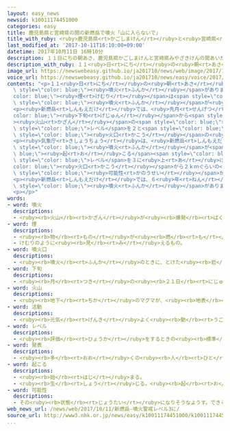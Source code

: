 ```yaml
---
layout: easy_news
newsid: k10011174451000
categories: easy
title: 鹿児島県と宮崎県の間の新燃岳で噴火「山に入らないで」
title_with_ruby: <ruby>鹿児島県<rt>かごしまけん</rt></ruby>と<ruby>宮崎県<rt>みやざきけん</rt></ruby>の<ruby>間<rt>あいだ</rt></ruby>の<ruby>新燃岳<rt>しんもえだけ</rt></ruby>で<ruby>噴火<rt>ふんか</rt></ruby>「<ruby>山<rt>やま</rt></ruby>に<ruby>入<rt>はい</rt></ruby>らないで」
last_modified_at: '2017-10-11T16:10:00+09:00'
datetime: 2017年10月11日 16時10分
description: １１日にちの朝あさ、鹿児島県かごしまけんと宮崎県みやざきけんの間あいだにある新燃岳しんもえだけという山やまで小ちいさな噴火ふんかがありました。
description_with_ruby: １１<ruby>日<rt>にち</rt></ruby>の<ruby>朝<rt>あさ</rt></ruby>、<ruby>鹿児島県<rt>かごしまけん</rt></ruby>と<ruby>宮崎県<rt>みやざきけん</rt></ruby>の<ruby>間<rt>あいだ</rt></ruby>にある<ruby>新燃岳<rt>しんもえだけ</rt></ruby>という<ruby>山<rt>やま</rt></ruby>で<ruby>小<rt>ちい</rt></ruby>さな<ruby>噴火<rt>ふんか</rt></ruby>がありました。
image_url: https://newswebeasy.github.io/ja201710/news/web/image/2017/10/11/k10011174451000.jpg
voice_url: https://newswebeasy.github.io/ja201710/news/easy/voice/2017/10/11/k10011174451000.mp3
contents: "<p>１１<ruby>日<rt>にち</rt></ruby>の<ruby>朝<rt>あさ</rt></ruby>、<ruby>鹿児島県<rt>かごしまけん</rt></ruby>と<ruby>宮崎県<rt>みやざきけん</rt></ruby>の<ruby>間<rt>あいだ</rt></ruby>にある<ruby>新燃岳<rt>しんもえだけ</rt></ruby>という<ruby>山<rt>やま</rt></ruby>で<ruby>小<rt>ちい</rt></ruby>さな<span\
  \ style=\"color: blue;\"><ruby>噴火<rt>ふんか</rt></ruby></span>がありました。<span style=\"\
  color: blue;\"><ruby>煙<rt>けむり</rt></ruby></span>は<span style=\"color: blue;\"><ruby>火口<rt>かこう</rt></ruby></span>から３００ｍの<ruby>高<rt>たか</rt></ruby>さまで<ruby>上<rt>あ</rt></ruby>がって、そのあとも<span\
  \ style=\"color: blue;\"><ruby>噴火<rt>ふんか</rt></ruby></span>が<ruby>続<rt>つづ</rt></ruby>いています。</p>\n\
  <p><ruby>新燃岳<rt>しんもえだけ</rt></ruby>では、<ruby>先月<rt>せんげつ</rt></ruby>の<span style=\"\
  color: blue;\"><ruby>下旬<rt>げじゅん</rt></ruby></span>から<span style=\"color: blue;\"\
  ><ruby>火山<rt>かざん</rt></ruby></span>の<span style=\"color: blue;\"><ruby>活動<rt>かつどう</rt></ruby></span>が<ruby>原因<rt>げんいん</rt></ruby>の<ruby>地震<rt>じしん</rt></ruby>が<ruby>増<rt>ふ</rt></ruby>えました。このため<ruby>気象庁<rt>きしょうちょう</rt></ruby>は<ruby>今月<rt>こんげつ</rt></ruby><ruby>５日<rt>いつか</rt></ruby>、「<ruby>噴火<rt>ふんか</rt></ruby><ruby>警戒<rt>けいかい</rt></ruby>」の<span\
  \ style=\"color: blue;\">レベル</span>を２と<span style=\"color: blue;\"><ruby>発表<rt>はっぴょう</rt></ruby></span>して、<span\
  \ style=\"color: blue;\"><ruby>火口<rt>かこう</rt></ruby></span>の<ruby>近<rt>ちか</rt></ruby>くには<ruby>行<rt>い</rt></ruby>かないように<ruby>言<rt>い</rt></ruby>っていました。</p>\n\
  <p><ruby>気象庁<rt>きしょうちょう</rt></ruby>は、<ruby>新燃岳<rt>しんもえだけ</rt></ruby>ではこれからも<ruby>今<rt>いま</rt></ruby>より<ruby>大<rt>おお</rt></ruby>きな<span\
  \ style=\"color: blue;\"><ruby>噴火<rt>ふんか</rt></ruby></span>が<span style=\"color:\
  \ blue;\"><ruby>起<rt>お</rt></ruby>こる</span><span style=\"color: blue;\"><ruby>可能性<rt>かのうせい</rt></ruby></span>があると<ruby>考<rt>かんが</rt></ruby>えていて、「<ruby>噴火<rt>ふんか</rt></ruby><ruby>警戒<rt>けいかい</rt></ruby>」の<span\
  \ style=\"color: blue;\">レベル</span>を３に<ruby>上<rt>あ</rt></ruby>げました。そして、<span style=\"\
  color: blue;\"><ruby>火口<rt>かこう</rt></ruby></span>から２ｋｍぐらいの<ruby>所<rt>ところ</rt></ruby>では、<ruby>大<rt>おお</rt></ruby>きな<ruby>石<rt>いし</rt></ruby>が<ruby>飛<rt>と</rt></ruby>んでくる<span\
  \ style=\"color: blue;\"><ruby>可能性<rt>かのうせい</rt></ruby></span>があるので<ruby>山<rt>やま</rt></ruby>に<ruby>入<rt>はい</rt></ruby>らないように<ruby>言<rt>い</rt></ruby>っています。</p>\n\
  <p><ruby>新燃岳<rt>しんもえだけ</rt></ruby>では、６<ruby>年<rt>ねん</rt></ruby><ruby>前<rt>まえ</rt></ruby>にも<span\
  \ style=\"color: blue;\"><ruby>噴火<rt>ふんか</rt></ruby></span>がありました。</p>\n<p></p>\n\
  <p></p>"
words:
- word: 噴火
  descriptions:
  - <ruby><rb>火山</rb><rt>かざん</rt></ruby>が<ruby><rb>爆発</rb><rt>ばくはつ</rt></ruby>して、とけた<ruby><rb>溶岩</rb><rt>ようがん</rt></ruby>や、<ruby><rb>火山灰</rb><rt>かざんばい</rt></ruby>・<ruby><rb>水蒸気</rb><rt>すいじょうき</rt></ruby>・ガスをふき<ruby><rb>出</rb><rt>だ</rt></ruby>すこと。
- word: 煙
  descriptions:
  - <ruby><rb>物</rb><rt>もの</rt></ruby>が<ruby><rb>燃</rb><rt>も</rt></ruby>えるときに<ruby><rb>出</rb><rt>で</rt></ruby>る<ruby><rb>気体</rb><rt>きたい</rt></ruby>。けむ。けぶり。
  - けむりのように<ruby><rb>見</rb><rt>み</rt></ruby>えるもの。
- word: 噴火口
  descriptions:
  - <ruby><rb>噴火</rb><rt>ふんか</rt></ruby>のときに、とけた<ruby><rb>岩</rb><rt>いわ</rt></ruby>やガスなどのふき<ruby><rb>出</rb><rt>で</rt></ruby>る<ruby><rb>所</rb><rt>ところ</rt></ruby>。<ruby><rb>火口</rb><rt>かこう</rt></ruby>。
- word: 下旬
  descriptions:
  - <ruby><rb>月</rb><rt>つき</rt></ruby>の<ruby><rb>２１日</rb><rt>にじゅういちにち</rt></ruby>から<ruby><rb>終</rb><rt>お</rt></ruby>わりまでの、<ruby><rb>約１０日間</rb><rt>やくとおかかん</rt></ruby>。
- word: 火山
  descriptions:
  - <ruby><rb>地下</rb><rt>ちか</rt></ruby>のマグマが、<ruby><rb>地表</rb><rt>ちひょう</rt></ruby>にふき<ruby><rb>出</rb><rt>だ</rt></ruby>して<ruby><rb>山</rb><rt>やま</rt></ruby>となっている<ruby><rb>所</rb><rt>ところ</rt></ruby>。
- word: 活動
  descriptions:
  - <ruby><rb>元気</rb><rt>げんき</rt></ruby>よく<ruby><rb>動</rb><rt>うご</rt></ruby>いたり、<ruby><rb>働</rb><rt>はたら</rt></ruby>いたりすること。
- word: レベル
  descriptions:
  - <ruby><rb>評価</rb><rt>ひょうか</rt></ruby>をするときの<ruby><rb>標準</rb><rt>ひょうじゅん</rt></ruby>。<ruby><rb>水準</rb><rt>すいじゅん</rt></ruby>。
- word: 発表
  descriptions:
  - <ruby><rb>多</rb><rt>おお</rt></ruby>くの<ruby><rb>人</rb><rt>ひと</rt></ruby>に<ruby><rb>広</rb><rt>ひろ</rt></ruby>く<ruby><rb>知</rb><rt>し</rt></ruby>らせること。
- word: 起こる
  descriptions:
  - <ruby><rb>始</rb><rt>はじ</rt></ruby>まる。
  - <ruby><rb>生</rb><rt>しょう</rt></ruby>じる。<ruby><rb>起</rb><rt>お</rt></ruby>きる。
- word: 可能性
  descriptions:
  - その<ruby><rb>状態</rb><rt>じょうたい</rt></ruby>になりそうなようす。できそうなようす。
web_news_url: /news/web/2017/10/11/新燃岳-噴火警戒レベル3に/
source_url: http://www3.nhk.or.jp/news/easy/k10011174451000/k10011174451000.html
...
```

